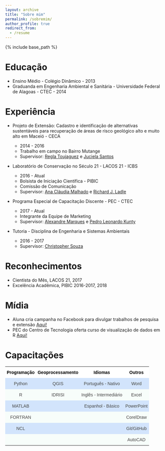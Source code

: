 ```yaml
---
layout: archive
title: "Sobre mim"
permalink: /sobremim/
author_profile: true
redirect_from:
  - /resume
---
```


{% include base_path %}


Educação
======
* Ensino Médio - Colégio Dinâmico - 2013
* Graduanda em Engenharia Ambiental e Sanitária - Universidade Federal de Alagoas - CTEC - 2014

Experiência
======
* Projeto de Extensão: Cadastro e identificação de alternativas sustentáveis para recuperação de áreas de risco geológico alto e muito alto em Maceió - CECA
  * 2014 - 2016
  * Trabalho em campo no Bairro Mutange
  * Supervisor: <a href="http://lattes.cnpq.br/6318193945215115">Regla Toujaguez</a> e <a href="http://lattes.cnpq.br/8828140324836603">Juciela Santos</a>


* Laboratório de Conservação no Século 21 - LACOS 21 - ICBS
  * 2016 - Atual
  * Bolsista de Iniciação Científica - PIBIC
  * Comissão de Comunicação
  * Supervisor: <a href="http://lattes.cnpq.br/6689567685438939">Ana Cláudia Malhado</a> e <a href="http://lattes.cnpq.br/9442171708024416">Richard J. Ladle</a>


* Programa Especial de Capacitação Discente - PEC - CTEC
  * 2017 - Atual
  * Integrante da Equipe de Marketing
  * Supervisor: <a href="http://lattes.cnpq.br/1664387016139320">Alexandre Marques</a> e <a href="http://lattes.cnpq.br/6802551727236279">Pedro Leonardo Kunty</a>


* Tutoria - Disciplina de Engenharia e Sistemas Ambientais
  * 2016 - 2017
  * Supervisor: <a href="http://lattes.cnpq.br/2437633532556581">Christopher Souza</a>

Reconhecimentos
======
* Cientista do Mês, LACOS 21, 2017
* Excelência Acadêmica, PIBIC 2016-2017, 2018

Mídia
======
* Aluna cria campanha no Facebook para divulgar trabalhos de pesquisa e extensão <a href="http://www.ufal.edu.br/noticias/2017/2/aluna-cria-campanha-no-facebook-para-divulgar-e-promover-trabalhos-de-pesquisa-e-extensao">Aqui!</a>
* PEC do Centro de Tecnologia oferta curso de visualização de dados em R <a href="http://www.ufal.edu.br/estudante/noticias/2017/8/estudantes-do-pec-de-tecnologia-ofertam-curso-de-visualizacao-de-dados-em-r">Aqui!</a>
   
Capacitações
======

<style type="text/css">
.tg  {border-collapse:collapse;border-spacing:0;border-color:#999;border:none;}
.tg td{font-family:Arial, sans-serif;font-size:14px;padding:10px 5px;border-style:solid;border-width:0px;overflow:hidden;word-break:normal;border-color:#999;color:#444;background-color:#F7FDFA;}
.tg th{font-family:Arial, sans-serif;font-size:14px;font-weight:normal;padding:10px 5px;border-style:solid;border-width:0px;overflow:hidden;word-break:normal;border-color:#999;color:#fff;background-color:#26ADE4;}
.tg .tg-6f66{background-color:#D2E4FC;font-size:13px;text-align:center;vertical-align:top}
.tg .tg-avcv{font-weight:bold;font-size:14px;background-color:#ffffff;color:#000000;text-align:center;vertical-align:top}
.tg .tg-baqh{text-align:center;vertical-align:top}
.tg .tg-scrz{font-weight:bold;background-color:#ffffff;color:#000000;text-align:center;vertical-align:top}
.tg .tg-z1yq{font-size:13px;text-align:center;vertical-align:top}
.tg .tg-j0tj{background-color:#D2E4FC;text-align:center;vertical-align:top}
</style>
<table class="tg">
  <tr>
    <th class="tg-scrz">Programação <br></th>
    <th class="tg-scrz">Geoprocessamento</th>
    <th class="tg-scrz">Idiomas</th>
    <th class="tg-avcv">Outros<br></th>
  </tr>
  <tr>
    <td class="tg-j0tj">Python</td>
    <td class="tg-j0tj">QGIS<br></td>
    <td class="tg-j0tj">Português - Nativo<br></td>
    <td class="tg-j0tj">Word</td>
  </tr>
  <tr>
    <td class="tg-baqh">R</td>
    <td class="tg-baqh">IDRISI<br></td>
    <td class="tg-baqh">Inglês - Intermediário<br></td>
    <td class="tg-baqh">Excel</td>
  </tr>
  <tr>
    <td class="tg-j0tj">MATLAB<br></td>
    <td class="tg-j0tj"></td>
    <td class="tg-j0tj">Espanhol - Básico<br></td>
    <td class="tg-j0tj">PowerPoint</td>
  </tr>
  <tr>
    <td class="tg-baqh">FORTRAN</td>
    <td class="tg-baqh"></td>
    <td class="tg-baqh"></td>
    <td class="tg-baqh">CorelDraw</td>
  </tr>
  <tr>
    <td class="tg-j0tj">NCL</td>
    <td class="tg-j0tj"></td>
    <td class="tg-j0tj"></td>
    <td class="tg-j0tj">Git/GitHub</td>
  </tr>
  <tr>
    <td class="tg-baqh"></td>
    <td class="tg-baqh"></td>
    <td class="tg-baqh"></td>
    <td class="tg-baqh">AutoCAD</td>
  </tr>
</table>
